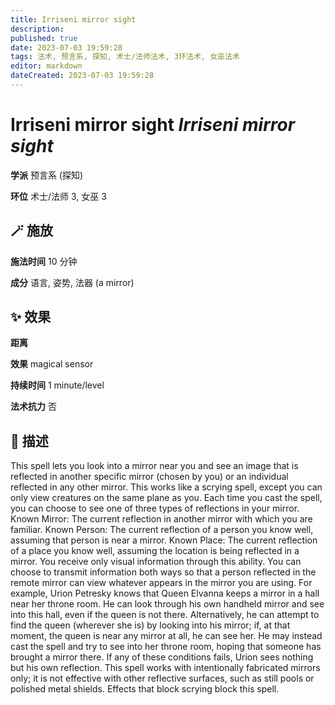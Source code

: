 ```yaml
---
title: Irriseni mirror sight
description: 
published: true
date: 2023-07-03 19:59:28
tags: 法术, 预言系, 探知, 术士/法师法术, 3环法术, 女巫法术
editor: markdown
dateCreated: 2023-07-03 19:59:28
---
```


# **Irriseni mirror sight** *Irriseni mirror sight*

**学派** 预言系 (探知) 

**环位** 术士/法师 3, 女巫 3

## 🪄 施放

**施法时间** 10 分钟

**成分** 语言, 姿势, 法器 (a mirror)

## ✨ 效果  

**距离**  

**效果** magical sensor 

**持续时间** 1 minute/level 

**法术抗力** 否

## 📖 描述

This spell lets you look into a mirror near you and see an image that is reflected in another specific mirror (chosen by you) or an individual reflected in any other mirror. This works like a scrying spell, except you can only view creatures on the same plane as you. Each time you cast the spell, you can choose to see one of three types of reflections in your mirror.  Known Mirror: The current reflection in another mirror with which you are familiar.  Known Person: The current reflection of a person you know well, assuming that person is near a mirror.  Known Place: The current reflection of a place you know well, assuming the location is being reflected in a mirror.  You receive only visual information through this ability. You can choose to transmit information both ways so that a person reflected in the remote mirror can view whatever appears in the mirror you are using.  For example, Urion Petresky knows that Queen Elvanna keeps a mirror in a hall near her throne room. He can look through his own handheld mirror and see into this hall, even if the queen is not there. Alternatively, he can attempt to find the queen (wherever she is) by looking into his mirror; if, at that moment, the queen is near any mirror at all, he can see her. He may instead cast the spell and try to see into her throne room, hoping that someone has brought a mirror there. If any of these conditions fails, Urion sees nothing but his own reflection.  This spell works with intentionally fabricated mirrors only; it is not effective with other reflective surfaces, such as still pools or polished metal shields. Effects that block scrying block this spell.
    